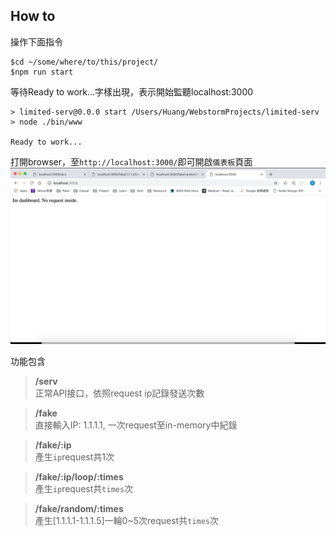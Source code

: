 How to
---
操作下面指令
```
$cd ~/some/where/to/this/project/
$npm run start
```

等待Ready to work...字樣出現，表示開始監聽localhost:3000

```
> limited-serv@0.0.0 start /Users/Huang/WebstormProjects/limited-serv
> node ./bin/www

Ready to work...
```

打開browser，至`http://localhost:3000/`即可開啟`儀表板`頁面
![dashboard]

功能包含
> **/serv**<br  />
> 正常API接口，依照request ip記錄發送次數

> **/fake**<br  />
> 直接輸入IP: 1.1.1.1, 一次request至in-memory中紀錄

> **/fake/:ip**<br  />
> 產生`ip`request共1次

> **/fake/:ip/loop/:times**<br  />
> 產生`ip`request共`times`次

> **/fake/random/:times**<br  />
> 產生[1.1.1.1-1.1.1.5]一輪0~5次request共`times`次


[dashboard]: asset/readme/dashboard.png  " "
